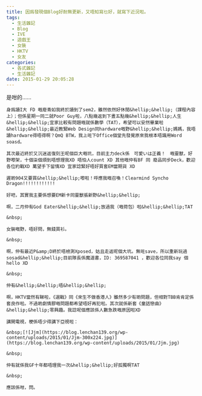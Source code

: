 ```yaml
---
title: 因爲發現個Blog好耐無更新，又唔知寫乜好，就寫下近況啦。
tags:
  - 生活雜記
  - Blog
  - IVE
  - 遊戲王
  - 女裝
  - HKTV
  - 女友
categories:
  - 各式雜記
  - 生活雜記
date: 2015-01-29 20:05:28
---
```


是咁的&hellip;&hellip;

	身爲讀I大 FD 嘅廢青如我終於讀到了sem2，雖然依然好休閒&hellip;&hellip;（課程內容上）；但係星期一同二就Poor Guy啦，八點幾返到下晝五點幾&hellip;&hellip;人生&hellip;&hellip;宜家比較有問題嘅就係數學（TAT），希望可以安然畢業啦&hellip;&hellip;最近教緊Web Design同hardware嘅野&hellip;&hellip;媽媽，我唔讀hardware得唔得啊？QmQ BTW，我上咗下Office個堂先發覺原來我根本唔識用Word soasd。

	其次最近終於又沉迷返復刻王呢個巨大嘅坑，目前主力deck係　可愛いは正義！　嘅靈獸，好野嚟架，十個柒個煩到唔想理我XD 唔怕人count XD 其他嘅仲有BF 同 廢品同步Deck，歡迎各位約戰XD 萬望手下留情XD 宜家諗緊好唔好買套EM當期貨 XD

	遲啲904又要買&hellip;&hellip;嚟啦！呼應我嘅召喚！Clearmind Syncho Dragon!!!!!!!!!!!!

	好吧，其實我主要係想要EM新卡同靈獸張新野&hellip;&hellip;

	啊，二月仲有God Eater&hellip;&hellip;放過我（嘅荷包）啦&hellip;&hellip;TAT

	&nbsp;

	女裝嘅野，唔好問，無錢買衫。

	&nbsp;

	啊，仲有最近P&amp;D終於唔檢測Xposed，姑且走返呢個大坑。無咗save，所以重新玩過sosad&hellip;&hellip;目前隊長係魔道書，ID: 369587041 ，歡迎各位同我say 個 hello XD

	&nbsp;

	仲有&hellip;&hellip;唔&hellip;&hellip;

	啊，HKTV當然有睇啦，《選戰》同《來生不做香港人》雖然多少有啲問題，但相對TBB肯肯定係套良作啦。不過啲劇情膠嘅問題都希望唔好再犯啦。其次就係新套《童話戀曲》&hellip;&hellip;零興趣。我諗呢個應該係人數急跌嘅原因啦XD

	講開電視，梗係唔少得講下亞視啦：

	&nbsp;[![Jjm](https://blog.lenchan139.org/wp-content/uploads/2015/01/Jjm-300x224.jpg)](https://blog.lenchan139.org/wp-content/uploads/2015/01/Jjm.jpg)

	&nbsp;

	仲有就係我GF十年都唔理我一次&hellip;&hellip;好孤獨啊TAT

	&nbsp;

	應該係咁，閃。
